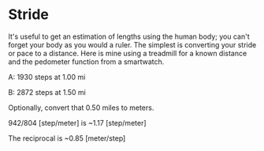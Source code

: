 # Stride

It's useful to get an estimation of lengths using the human body; you can't forget your body as you would a ruler. The simplest is converting your stride or pace to a distance. Here is mine using a treadmill for a known distance and the pedometer function from a smartwatch.

A: 1930 steps at 1.00 mi&#x20;

B: 2872 steps at 1.50 mi

Optionally, convert that 0.50 miles to meters.

942/804 \[step/meter] is \~1.17 \[step/meter]

The reciprocal is \~0.85 \[meter/step]
